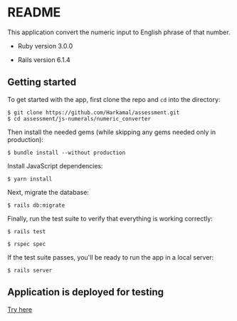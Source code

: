 # README
This application convert the numeric input to English phrase of that number.

* Ruby version 3.0.0

* Rails version 6.1.4

## Getting started

To get started with the app, first clone the repo and `cd` into the directory:

```
$ git clone https://github.com/Harkamal/assessment.git
$ cd assessment/js-numerals/numeric_converter
```

Then install the needed gems (while skipping any gems needed only in production):

```
$ bundle install --without production
```

Install JavaScript dependencies:

```
$ yarn install
```

Next, migrate the database:

```
$ rails db:migrate
```

Finally, run the test suite to verify that everything is working correctly:

```
$ rails test

$ rspec spec
```

If the test suite passes, you'll be ready to run the app in a local server:

```
$ rails server
```

## Application is deployed for testing
[Try here](https://arcane-lake-87430.herokuapp.com/)
